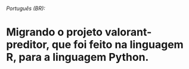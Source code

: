 ###### Português (BR):

# Migrando o projeto valorant-preditor, que foi feito na linguagem R, para a linguagem Python.
